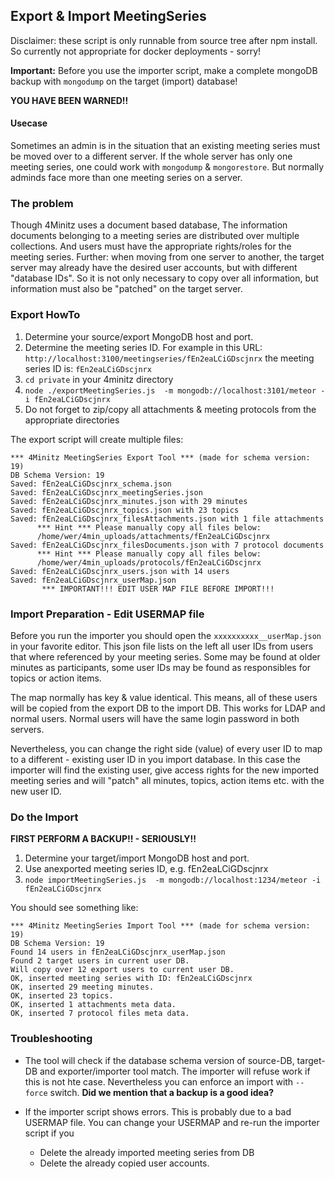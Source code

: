 ## Export & Import MeetingSeries

Disclaimer: these script is only runnable from source tree after npm install.
So currently not appropriate for docker deployments - sorry!

**Important:** Before you use the importer script, make a complete mongoDB backup with `mongodump` on the target (import) database!

**YOU HAVE BEEN WARNED!!**

#### Usecase

Sometimes an admin is in the situation that an existing meeting series
must be moved over to a different server. If the whole server has only one meeting series, one could work with `mongodump` & `mongorestore`.
But normally adminds face more than one meeting series on a server.

### The problem

Though 4Minitz uses a document based database, The information documents belonging to a meeting series are distributed over multiple collections. And users must have the appropriate rights/roles for the meeting series. Further: when moving from one server to another, the target server may already have the desired user accounts, but with different "database IDs". So it is not only necessary to copy over all information, but information must also be "patched" on the target server.

### Export HowTo

1. Determine your source/export MongoDB host and port.
1. Determine the meeting series ID. For example in this URL: `http://localhost:3100/meetingseries/fEn2eaLCiGDscjnrx` the meeting series ID is: `fEn2eaLCiGDscjnrx`
1. `cd private` in your 4minitz directory
1. `node ./exportMeetingSeries.js  -m mongodb://localhost:3101/meteor -i fEn2eaLCiGDscjnrx`
1. Do not forget to zip/copy all attachments & meeting protocols from the appropriate directories

The export script will create multiple files:

```
*** 4Minitz MeetingSeries Export Tool *** (made for schema version: 19)
DB Schema Version: 19
Saved: fEn2eaLCiGDscjnrx_schema.json
Saved: fEn2eaLCiGDscjnrx_meetingSeries.json
Saved: fEn2eaLCiGDscjnrx_minutes.json with 29 minutes
Saved: fEn2eaLCiGDscjnrx_topics.json with 23 topics
Saved: fEn2eaLCiGDscjnrx_filesAttachments.json with 1 file attachments
      *** Hint *** Please manually copy all files below:
      /home/wer/4min_uploads/attachments/fEn2eaLCiGDscjnrx
Saved: fEn2eaLCiGDscjnrx_filesDocuments.json with 7 protocol documents
      *** Hint *** Please manually copy all files below:
      /home/wer/4min_uploads/protocols/fEn2eaLCiGDscjnrx
Saved: fEn2eaLCiGDscjnrx_users.json with 14 users
Saved: fEn2eaLCiGDscjnrx_userMap.json
       *** IMPORTANT!!! EDIT USER MAP FILE BEFORE IMPORT!!!
```

### Import Preparation - Edit USERMAP file

Before you run the importer you should open the `xxxxxxxxxx__userMap.json` in your favorite editor. This json file lists on the left all user IDs from users that where referenced by your meeting series. Some may be found at older minutes as participants, some user IDs may be found as responsibles for topics or action items.

The map normally has key & value identical. This means, all of these users will be copied from the export DB to the import DB. This works for LDAP and normal users. Normal users will have the same login password in both servers.

Nevertheless, you can change the right side (value) of every user ID to map to a different - existing user ID in you import database. In this case the importer will find the existing user, give access rights for the new imported meeting series and will "patch" all minutes, topics, action items etc. with the new user ID.

### Do the Import

**FIRST PERFORM A BACKUP!! - SERIOUSLY!!**

1. Determine your target/import MongoDB host and port.
1. Use anexported meeting series ID, e.g. fEn2eaLCiGDscjnrx
1. `node importMeetingSeries.js  -m mongodb://localhost:1234/meteor -i fEn2eaLCiGDscjnrx`

You should see something like:

```
*** 4Minitz MeetingSeries Import Tool *** (made for schema version: 19)
DB Schema Version: 19
Found 14 users in fEn2eaLCiGDscjnrx_userMap.json
Found 2 target users in current user DB.
Will copy over 12 export users to current user DB.
OK, inserted meeting series with ID: fEn2eaLCiGDscjnrx
OK, inserted 29 meeting minutes.
OK, inserted 23 topics.
OK, inserted 1 attachments meta data.
OK, inserted 7 protocol files meta data.
```

### Troubleshooting

- The tool will check if the database schema version of source-DB, target-DB and exporter/importer tool match. The importer will refuse work if this is not hte case. Nevertheless you can enforce an import with `--force` switch. **Did we mention that a backup is a good idea?**

- If the importer script shows errors. This is probably due to a bad USERMAP file. You can change your USERMAP and re-run the importer script if you
  - Delete the already imported meeting series from DB
  - Delete the already copied user accounts.
